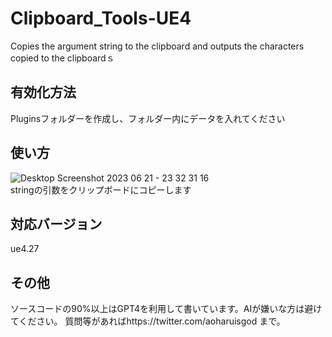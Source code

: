 # Clipboard_Tools-UE4
Copies the argument string to the clipboard and outputs the characters copied to the clipboardｓ
## 有効化方法
Pluginsフォルダーを作成し、フォルダー内にデータを入れてください
## 使い方
![Desktop Screenshot 2023 06 21 - 23 32 31 16](https://github.com/aoharudesu/Clipboard_Tools-UE4/assets/97249122/ab3e4e4c-b54c-40d1-99e6-b7d0cf0f2479)
<br>
stringの引数をクリップボードにコピーします
## 対応バージョン
ue4.27
## その他
ソースコードの90%以上はGPT4を利用して書いています。AIが嫌いな方は避けてください。
質問等があればhttps://twitter.com/aoharuisgod まで。
